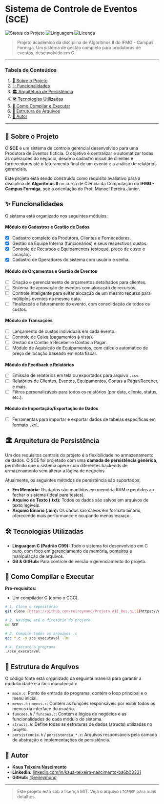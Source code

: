 # Sistema de Controle de Eventos (SCE)

![Status do Projeto](https://img.shields.io/badge/status-em%20desenvolvimento-yellowgreen)
![Linguagem](https://img.shields.io/badge/linguagem-C-blue.svg)
![Licença](https://img.shields.io/badge/licen%C3%A7a-MIT-green)

> Projeto acadêmico da disciplina de Algoritmos II do IFMG - Campus Formiga. Um sistema de gestão completo para produtoras de eventos, desenvolvido em C.

---

### Tabela de Conteúdos
1. [📖 Sobre o Projeto](#-sobre-o-projeto)
2. [✨ Funcionalidades](#-funcionalidades)
3. [🏛️ Arquitetura de Persistência](#️-arquitetura-de-persistência)
4. [🛠️ Tecnologias Utilizadas](#️-tecnologias-utilizadas)
5. [🚀 Como Compilar e Executar](#-como-compilar-e-executar)
6. [📂 Estrutura de Arquivos](#-estrutura-de-arquivos)
7. [👤 Autor](#-autor)

---

## 📖 Sobre o Projeto

O **SCE** é um sistema de controle gerencial desenvolvido para uma Produtora de Eventos fictícia. O objetivo é centralizar e automatizar todas as operações do negócio, desde o cadastro inicial de clientes e fornecedores até o faturamento final de um evento e a análise de relatórios gerenciais.

Este projeto está sendo construído como requisito avaliativo para a disciplina de **Algoritmos II** no curso de Ciência da Computação do **IFMG - Campus Formiga**, sob a orientação do Prof. Manoel Pereira Junior.

## ✨ Funcionalidades

O sistema está organizado nos seguintes módulos:

#### Módulo de Cadastros e Gestão de Dados
- [x] Cadastro completo da Produtora, Clientes e Fornecedores.
- [x] Gestão da Equipe Interna (funcionários) e seus respectivos custos.
- [x] Controle de Recursos e Equipamentos (estoque, preço de custo e locação).
- [x] Cadastro de Operadores do sistema com usuário e senha.

#### Módulo de Orçamentos e Gestão de Eventos
- [ ] Criação e gerenciamento de orçamentos detalhados para clientes.
- [ ] Sistema de aprovação de eventos com alocação de recursos.
- [ ] Controle inteligente para evitar alocação de um mesmo recurso para múltiplos eventos na mesma data.
- [ ] Finalização e faturamento do evento, com consolidação de todos os custos.

#### Módulo de Transações
- [ ] Lançamento de custos individuais em cada evento.
- [ ] Controle de Caixa (pagamentos à vista).
- [ ] Gestão de Contas a Receber e Contas a Pagar.
- [ ] Módulo de Aquisição de Equipamentos, com cálculo automático de preço de locação baseado em nota fiscal.

#### Módulo de Feedback e Relatórios
- [ ] Emissão de relatórios em tela ou exportados para arquivo `.csv`.
- [ ] Relatórios de Clientes, Eventos, Equipamentos, Contas a Pagar/Receber, e mais.
- [ ] Filtros personalizáveis para todos os relatórios (por data, cliente, status, etc.).

#### Módulo de Importação/Exportação de Dados
- [ ] Ferramentas para importar e exportar dados de tabelas específicas em formato `.xml`.

## 🏛️ Arquitetura de Persistência

Um dos requisitos centrais do projeto é a flexibilidade no armazenamento de dados. O SCE foi projetado com uma **camada de persistência genérica**, permitindo que o sistema opere com diferentes backends de armazenamento sem alterar a lógica de negócios.

Atualmente, os seguintes métodos de persistência são suportados:
* **Em Memória:** Os dados são mantidos em memória RAM e perdidos ao fechar o sistema (ideal para testes).
* **Arquivo de Texto (.txt):** Todos os dados são salvos em arquivos de texto legíveis.
* **Arquivo Binário (.bin):** Os dados são salvos em formato binário, oferecendo mais performance e ocupando menos espaço.

## 🛠️ Tecnologias Utilizadas

* **Linguagem C (Padrão C99):** Todo o sistema foi desenvolvido em C puro, com foco em gerenciamento de memória, ponteiros e manipulação de arquivos.
* **Git & GitHub:** Para controle de versão e gerenciamento do projeto.

## 🚀 Como Compilar e Executar

**Pré-requisitos:**
* Um compilador C (como o GCC).

```bash
# 1. Clone o repositório
git clone [https://github.com/reireymond/Projeto_AII_Res.git](https://github.com/reireymond/Projeto_AII_Res.git)

# 2. Navegue até o diretório do projeto
cd SCE

# 3. Compile todos os arquivos .c
gcc *.c -o sce_executavel -lm

# 4. Execute o programa
./sce_executavel
```

## 📂 Estrutura de Arquivos

O código fonte está organizado da seguinte maneira para garantir a modularidade e a fácil manutenção:

* `main.c`: Ponto de entrada do programa, contém o loop principal e o menu inicial.
* `menus.h` / `menus.c`: Contém as funções responsáveis por exibir todos os menus da interface do usuário.
* `funcoes.h` / `funcoes.c`: Contém a lógica de negócios e as funcionalidades de cada módulo do sistema.
* `structs.h`: Define todas as estruturas de dados (structs) utilizadas no projeto.
* `persistencia.h` / `persistencia_*.c`: Arquivos responsáveis pela camada de abstração e implementações de persistência.

## 👤 Autor

* **Kaua Teixeira Nascimento**
* **LinkedIn:** [linkedin.com/in/kaua-teixeira-nascimento-ba6b03331](https://www.linkedin.com/in/kaua-teixeira-nascimento-ba6b03331)
* **GitHub:** [@reireymond](https://github.com/reireymond)

---
> Este projeto está sob a licença MIT. Veja o arquivo `LICENSE` para mais detalhes.
